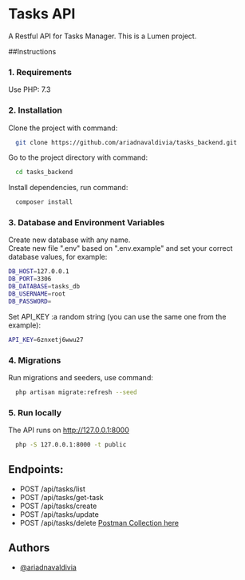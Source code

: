 # Tasks API

A Restful API for Tasks Manager. This is a Lumen project.

##Instructions

###  1. Requirements

Use PHP: 7.3

### 2. Installation

Clone the project with command:

```bash
  git clone https://github.com/ariadnavaldivia/tasks_backend.git
```

Go to the project directory with command:

```bash
  cd tasks_backend
```

Install dependencies, run command:

```bash
  composer install
```
### 3. Database and Environment Variables  

Create new database with any name.  
Create new file ".env" based on ".env.example" and set your correct database values, for example:
```bash
DB_HOST=127.0.0.1
DB_PORT=3306
DB_DATABASE=tasks_db
DB_USERNAME=root
DB_PASSWORD=
```

Set API_KEY :a random string  (you can use the same one from the example):
```bash
API_KEY=6znxetj6wwu27
```

### 4. Migrations
Run migrations and seeders, use command:

```bash
  php artisan migrate:refresh --seed
```
### 5. Run locally
The API runs on http://127.0.0.1:8000
```bash
  php -S 127.0.0.1:8000 -t public
```

## Endpoints:
- POST /api/tasks/list
- POST /api/tasks/get-task
- POST /api/tasks/create
- POST /api/tasks/update
- POST /api/tasks/delete
[Postman Collection here](https://api.postman.com/collections/6885556-b2033348-3241-4f3a-ac84-10d9400ebb5e?access_key=PMAT-01GVJ0P00DMMMTPZ8GN7C4GV8X)


## Authors

- [@ariadnavaldivia](https://github.com/ariadnavaldivia)

